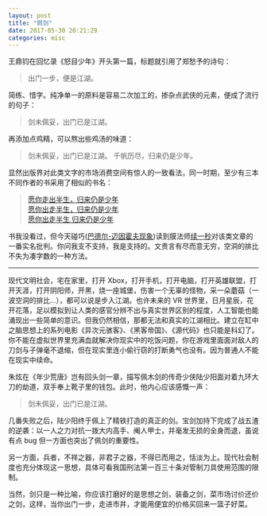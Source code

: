 ```yaml
---
layout: post
title: "佩剑"
date: 2017-05-30 20:21:29
categories: misc
---
```


王鼎钧在回忆录《怒目少年》开头第一篇，标题就引用了郑愁予的诗句：

> 出门一步，便是江湖。

简练、惜字。纯净单一的原料是容易二次加工的，掺杂点武侠的元素，便成了流行的句子：

> 剑未佩妥，出门已是江湖。

再添加点鸡精，可以熬出些鸡汤的味道：

> 剑未佩妥，出门已是江湖。
> 千帆历尽，归来仍是少年。

显然出版界对此类文字的市场消费空间有惊人的一致看法，同一时期，至少有三本不同作者的书采用了相似的书名：

> [愿你走出半生，归来仍是少年](https://book.douban.com/subject/26807431/)  
> [愿你出走半生，归来仍是少年](https://book.douban.com/subject/26830671/)  
> [愿你出走半生 归来仍是少年](https://book.douban.com/subject/26957980/)  

书我没看过，但今天碰巧([巴德尔-迈因霍夫现象](http://localhost-8080.com/2010/10/baader-meinhof-phenomenon/))读到膜法师[续一秒](http://mp.weixin.qq.com/s/z_E0o5mX-vrh0i2GJfq02Q)对该类文章的一番实名批判。你问我支不支持，我是支持的。文贵言有尽而意无穷，空洞的排比不失为凑字数的一种方法。

------------------

现代文明社会，宅在家里，打开 Xbox，打开手机，打开电脑，打开英雄联盟，打开天涯，打开阴阳师，开黑，烧一座城堡，伤害一个无辜的怪物，采一朵蘑菇（一波空洞的排比...），都可以说是步入江湖。也许未来的 VR 世界里，日月星辰，花开花落，足以模拟到让人类的感官分辨不出与真实世界区别的程度，人工智能也能涌现出一些简单的意识。但我仍然相信，那都无法和真实的江湖相比。建立在缸中之脑思想上的系列电影《异次元骇客》、《黑客帝国》、《源代码》也只能是科幻了。你不能在虚拟世界里充满血就解决你现实中的吃饭问题，你在游戏里面面对敌人的刀剑与子弹毫不退缩，但在现实里连小偷行窃的打断勇气也没有。因为普通人不能在现实中续命。

朱炫在《年少荒唐》岂有回头剑一章，描写佩木剑的传奇少侠陆少阳面对着九环大刀的劫道，双手奉上靴子里的钱包。此时，他内心应该感慨一声：

> 剑未佩妥，出门已是江湖。

几番失败之后，陆少阳终于佩上了精铁打造的真正的剑。宝剑加持下完成了战五渣的逆袭：以一人之力对抗一拨大内高手、阉人甲士，并毫发无损的全身而退，虽说有点 bug 但一方面也突出了佩剑的重要性。

另一方面，兵者，不祥之器，非君子之器，不得已而用之，恬淡为上。现代社会制度也充分体现这一思想，具体可看我国刑法第一百三十条对管制刀具使用范围的限制。

当然，剑只是一种比喻，你应该打磨好的是思想之剑，装备之剑，菜市场讨价还价之剑，这样，当你出门一步，走进市井，才能用便宜的价格买回来一篮子好菜。

